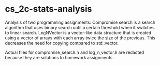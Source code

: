 # cs_2c-stats-analysis

Analysis of two programming assignments:
Compromise search is a search algorithm that uses binary search until a certain threshold when it switches to linear search.
LogNVector is a vector-like data structure that is created using a vector of arrays with each array twice the size of the previous. This decreases the need for copying compared to std::vector.

Actual files for compromise_search.h and log_n_vector.h are redacted because they are solutions to homework assignments.
